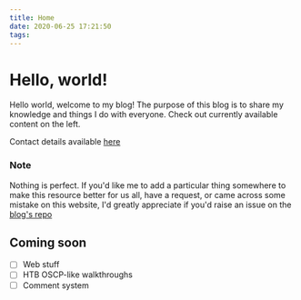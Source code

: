 ```yaml
---
title: Home
date: 2020-06-25 17:21:50
tags:
---
```


# Hello, world!

Hello world, welcome to my blog!
The purpose of this blog is to share my knowledge and things I do with everyone.
Check out currently available content on the left.

Contact details available [here](/whoami/#Connect-With-Me)

### Note
Nothing is perfect. If you'd like me to add a particular thing somewhere to make this resource better for us all, have a request, or came across some mistake on this website, I'd greatly appreciate if you'd raise an issue on the [blog's repo](https://github.com/krnb/noobsecblog)

## Coming soon
- [ ] Web stuff
- [ ] HTB OSCP-like walkthroughs
- [ ] Comment system